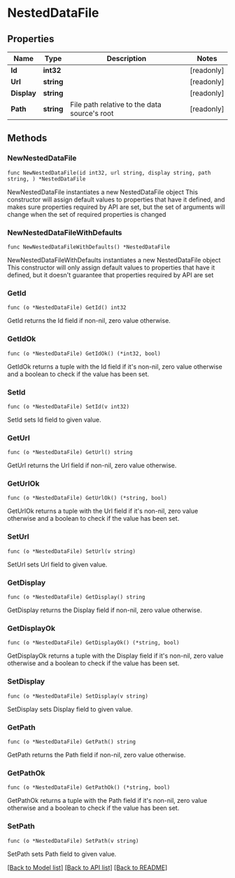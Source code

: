 # NestedDataFile

## Properties

Name | Type | Description | Notes
------------ | ------------- | ------------- | -------------
**Id** | **int32** |  | [readonly] 
**Url** | **string** |  | [readonly] 
**Display** | **string** |  | [readonly] 
**Path** | **string** | File path relative to the data source&#39;s root | [readonly] 

## Methods

### NewNestedDataFile

`func NewNestedDataFile(id int32, url string, display string, path string, ) *NestedDataFile`

NewNestedDataFile instantiates a new NestedDataFile object
This constructor will assign default values to properties that have it defined,
and makes sure properties required by API are set, but the set of arguments
will change when the set of required properties is changed

### NewNestedDataFileWithDefaults

`func NewNestedDataFileWithDefaults() *NestedDataFile`

NewNestedDataFileWithDefaults instantiates a new NestedDataFile object
This constructor will only assign default values to properties that have it defined,
but it doesn't guarantee that properties required by API are set

### GetId

`func (o *NestedDataFile) GetId() int32`

GetId returns the Id field if non-nil, zero value otherwise.

### GetIdOk

`func (o *NestedDataFile) GetIdOk() (*int32, bool)`

GetIdOk returns a tuple with the Id field if it's non-nil, zero value otherwise
and a boolean to check if the value has been set.

### SetId

`func (o *NestedDataFile) SetId(v int32)`

SetId sets Id field to given value.


### GetUrl

`func (o *NestedDataFile) GetUrl() string`

GetUrl returns the Url field if non-nil, zero value otherwise.

### GetUrlOk

`func (o *NestedDataFile) GetUrlOk() (*string, bool)`

GetUrlOk returns a tuple with the Url field if it's non-nil, zero value otherwise
and a boolean to check if the value has been set.

### SetUrl

`func (o *NestedDataFile) SetUrl(v string)`

SetUrl sets Url field to given value.


### GetDisplay

`func (o *NestedDataFile) GetDisplay() string`

GetDisplay returns the Display field if non-nil, zero value otherwise.

### GetDisplayOk

`func (o *NestedDataFile) GetDisplayOk() (*string, bool)`

GetDisplayOk returns a tuple with the Display field if it's non-nil, zero value otherwise
and a boolean to check if the value has been set.

### SetDisplay

`func (o *NestedDataFile) SetDisplay(v string)`

SetDisplay sets Display field to given value.


### GetPath

`func (o *NestedDataFile) GetPath() string`

GetPath returns the Path field if non-nil, zero value otherwise.

### GetPathOk

`func (o *NestedDataFile) GetPathOk() (*string, bool)`

GetPathOk returns a tuple with the Path field if it's non-nil, zero value otherwise
and a boolean to check if the value has been set.

### SetPath

`func (o *NestedDataFile) SetPath(v string)`

SetPath sets Path field to given value.



[[Back to Model list]](../README.md#documentation-for-models) [[Back to API list]](../README.md#documentation-for-api-endpoints) [[Back to README]](../README.md)


